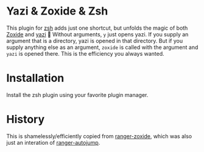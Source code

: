 # Yazi & Zoxide & Zsh
This plugin for [zsh](https://www.zsh.org) adds just one shortcut, but unfolds the magic of both [Zoxide](https://github.com/ajeetdsouza/zoxide) and [yazi](https://github.com/sxyazi/yazi/) 🧙
Without arguments, `y` just opens yazi. If you supply an argument that is a directory, yazi is opened in that directory. But if you supply anything else as an argument, `zoxide` is called with the argument and `yazi` is opened there. This is the efficiency you always wanted.

# Installation
Install the zsh plugin using your favorite plugin manager.

# History
This is shamelessly/efficiently copied from [ranger-zoxide](https://github.com/fdw/ranger-zoxide), which was also just an interation of [ranger-autojump](https://github.com/fdw/ranger-autojump).
